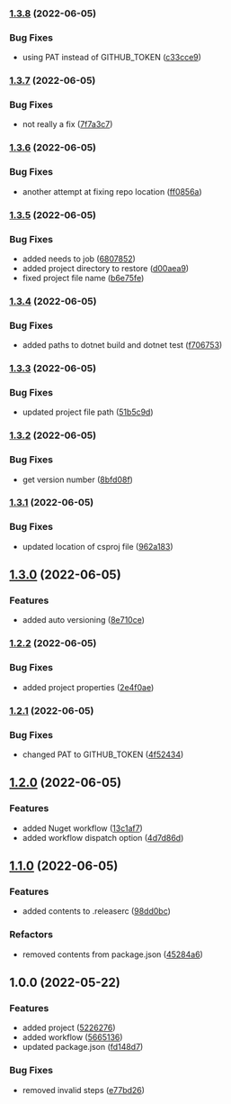 ### [1.3.8](https://github.com/FreeGameIsAFreeGame/semantic-release-nuget-test/compare/v1.3.7...v1.3.8) (2022-06-05)


### Bug Fixes

* using PAT instead of GITHUB_TOKEN ([c33cce9](https://github.com/FreeGameIsAFreeGame/semantic-release-nuget-test/commit/c33cce96ddfadafa3436a8a0ef4ebbba80344917))

### [1.3.7](https://github.com/FreeGameIsAFreeGame/semantic-release-nuget-test/compare/v1.3.6...v1.3.7) (2022-06-05)


### Bug Fixes

* not really a fix ([7f7a3c7](https://github.com/FreeGameIsAFreeGame/semantic-release-nuget-test/commit/7f7a3c733f633f65703b5e392855a8ceb708f76b))

### [1.3.6](https://github.com/FreeGameIsAFreeGame/semantic-release-nuget-test/compare/v1.3.5...v1.3.6) (2022-06-05)


### Bug Fixes

* another attempt at fixing repo location ([ff0856a](https://github.com/FreeGameIsAFreeGame/semantic-release-nuget-test/commit/ff0856ac336b591bbb0aa50589c5f3d4d40f0ba1))

### [1.3.5](https://github.com/FreeGameIsAFreeGame/semantic-release-nuget-test/compare/v1.3.4...v1.3.5) (2022-06-05)


### Bug Fixes

* added needs to job ([6807852](https://github.com/FreeGameIsAFreeGame/semantic-release-nuget-test/commit/6807852e449dd3886d42123a5cb3e1fad56c8da1))
* added project directory to restore ([d00aea9](https://github.com/FreeGameIsAFreeGame/semantic-release-nuget-test/commit/d00aea92fd34a915601cf122efad632e0e4f2b6e))
* fixed project file name ([b6e75fe](https://github.com/FreeGameIsAFreeGame/semantic-release-nuget-test/commit/b6e75febc824622f139c2f422c31582508d8397e))

### [1.3.4](https://github.com/FreeGameIsAFreeGame/semantic-release-nuget-test/compare/v1.3.3...v1.3.4) (2022-06-05)


### Bug Fixes

* added paths to dotnet build and dotnet test ([f706753](https://github.com/FreeGameIsAFreeGame/semantic-release-nuget-test/commit/f7067533cf91ff2f335f0d15c4058ca113c21fa1))

### [1.3.3](https://github.com/FreeGameIsAFreeGame/semantic-release-nuget-test/compare/v1.3.2...v1.3.3) (2022-06-05)


### Bug Fixes

* updated project file path ([51b5c9d](https://github.com/FreeGameIsAFreeGame/semantic-release-nuget-test/commit/51b5c9d31a31dda3503b77d9a39b4a21e08b9058))

### [1.3.2](https://github.com/FreeGameIsAFreeGame/semantic-release-nuget-test/compare/v1.3.1...v1.3.2) (2022-06-05)


### Bug Fixes

* get version number ([8bfd08f](https://github.com/FreeGameIsAFreeGame/semantic-release-nuget-test/commit/8bfd08f6e9d6956f64c7face195ba52fb0afe3a0))

### [1.3.1](https://github.com/FreeGameIsAFreeGame/semantic-release-nuget-test/compare/v1.3.0...v1.3.1) (2022-06-05)


### Bug Fixes

* updated location of csproj file ([962a183](https://github.com/FreeGameIsAFreeGame/semantic-release-nuget-test/commit/962a183a1cbc1f9ab9db05f08d7cb81dd8e6ba91))

## [1.3.0](https://github.com/FreeGameIsAFreeGame/semantic-release-nuget-test/compare/v1.2.2...v1.3.0) (2022-06-05)


### Features

* added auto versioning ([8e710ce](https://github.com/FreeGameIsAFreeGame/semantic-release-nuget-test/commit/8e710ce253a84351c9076293f683b652c4a82e0d))

### [1.2.2](https://github.com/FreeGameIsAFreeGame/semantic-release-nuget-test/compare/v1.2.1...v1.2.2) (2022-06-05)


### Bug Fixes

* added project properties ([2e4f0ae](https://github.com/FreeGameIsAFreeGame/semantic-release-nuget-test/commit/2e4f0aead0347c04c0f03d96f7294711ada78a34))

### [1.2.1](https://github.com/FreeGameIsAFreeGame/semantic-release-nuget-test/compare/v1.2.0...v1.2.1) (2022-06-05)


### Bug Fixes

* changed PAT to GITHUB_TOKEN ([4f52434](https://github.com/FreeGameIsAFreeGame/semantic-release-nuget-test/commit/4f5243436d9f444fe66e1fb81d78405cab03c894))

## [1.2.0](https://github.com/FreeGameIsAFreeGame/semantic-release-nuget-test/compare/v1.1.0...v1.2.0) (2022-06-05)


### Features

* added Nuget workflow ([13c1af7](https://github.com/FreeGameIsAFreeGame/semantic-release-nuget-test/commit/13c1af7dfa2d09e265f5ec7527a99759d2250078))
* added workflow dispatch option ([4d7d86d](https://github.com/FreeGameIsAFreeGame/semantic-release-nuget-test/commit/4d7d86d69f1dfe54a2f90ffe5c925522020306bd))

## [1.1.0](https://github.com/FreeGameIsAFreeGame/semantic-release-nuget-test/compare/v1.0.0...v1.1.0) (2022-06-05)


### Features

* added contents to .releaserc ([98dd0bc](https://github.com/FreeGameIsAFreeGame/semantic-release-nuget-test/commit/98dd0bc9ddcb174f5a72c27ecd7a318636472f14))


### Refactors

* removed contents from package.json ([45284a6](https://github.com/FreeGameIsAFreeGame/semantic-release-nuget-test/commit/45284a66267f712647a310527eec99d288c5398e))

## 1.0.0 (2022-05-22)


### Features

* added project ([5226276](https://github.com/FreeGameIsAFreeGame/semantic-release-nuget-test/commit/52262767d0872664069a84a21a12664b5c3792f8))
* added workflow ([5665136](https://github.com/FreeGameIsAFreeGame/semantic-release-nuget-test/commit/5665136a0dfb10734485a71d472bf76b0204546d))
* updated package.json ([fd148d7](https://github.com/FreeGameIsAFreeGame/semantic-release-nuget-test/commit/fd148d7b9f2f959b5fdcec332219b6365eec3c04))


### Bug Fixes

* removed invalid steps ([e77bd26](https://github.com/FreeGameIsAFreeGame/semantic-release-nuget-test/commit/e77bd263da81b49c01d68018fed539a1ecdb87ce))
